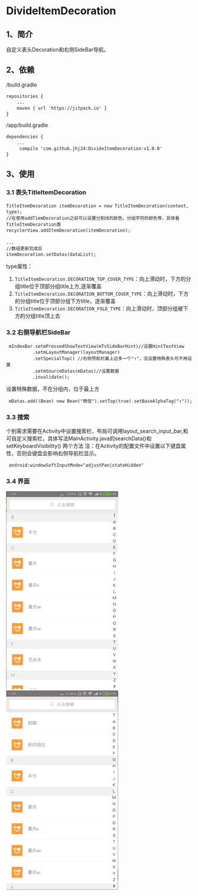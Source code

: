 # DivideItemDecoration
## 1、简介
自定义表头Decoration和右侧SideBar导航。


## 2、依赖

/build.gradle
```
repositories {
    ...
    maven { url 'https://jitpack.io' }
}
```
/app/build.gradle
```
dependencies {
    ...
     compile 'com.github.jhj24:DivideItemDecoration:v1.0.0'
}
```


## 3、使用

### 3.1 表头TitleItemDecoration


```
TitleItemDecoration itemDecoration = new TitleItemDecoration(context, type);
//在使用addTiemDecoration之前可以设置分割线的颜色，分组字符的颜色等，具体看TitleItemDecoration类
recyclerView.addItemDecoration(itemDecoration);

...
//数组更新完成后
itemDecoration.setDatas(dataList);
```

type属性：
 1. `TitleItemDecoration.DECORATION_TOP_COVER_TYPE`：向上滑动时，下方的分组title位于顶部分组title上方,逐渐覆盖
 1. `TitleItemDecoration.DECORATION_BOTTOM_COVER_TYPE`：向上滑动时，下方的分组title位于顶部分组下方title，逐渐覆盖
 1. `TitleItemDecoration.DECORATION_FOLD_TYPE`：向上滑动时，顶部分组被下方的分组title顶上去
 
### 3.2 右侧导航栏SideBar
 ```
  mIndexBar.setmPressedShowTextView(mTvSideBarHint)//设置HintTextView
           .setmLayoutManager(layoutManager)
           .setSpecialTop() //右侧导航栏最上边多一个"↑"，没设置特殊表头可不用设置
           .setmSourceDatas(mDatas)//设置数据
           .invalidate();
 
 ```
  设置特殊数据，不在分组内，位于最上方
  ```
   mDatas.add((Bean) new Bean("微信").setTop(true).setBaseAlphaTag("↑"));
  ```
  
  
### 3.3 搜索
个别需求需要在Activity中设置搜索栏，布局可调用layout_search_input_bar,和可自定义搜索栏，具体写法MainActivity.java的searchData()和setKeyboardVisibility() 两个方法
注：在Activity的配置文件中设置以下键盘属性，否则会键盘会影响右侧导航栏显示。
```
 android:windowSoftInputMode="adjustPan|stateHidden"
 ```
 
### 3.4 界面

![没特殊表头](https://github.com/jhj24/DivideItemDecoration/blob/master/app/screenshot/nospecialtitle.png)                ![有特殊表头](https://github.com/jhj24/DivideItemDecoration/blob/master/app/screenshot/withspecialtitle.png)
